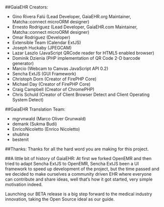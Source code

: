 ##GaiaEHR Creators:
- Gino Rivera Falú (Lead Developer, GaiaEHR.org Maintainer, Matcha::connect microORM designer)
- Ernesto Rodriguez (Lead Developer, GaiaEHR.com Maintainer, Matcha::connect microORM designer)
- Omar Rodriguez (Developer)
- Extensible Team (Calendar ExtJS)
- Joseph Huckaby (JPEGCAM)
- Lazar Laszlo (JavaScript QRCode reader for HTML5 enabled browser)
- Dominik Dzienia (PHP implementation of QR Code 2-D barcode generator)
- Marcio (Webcam to Canvas JavaScript API 0.2)
- Sencha ExtJS (GUI Framework)
- Christoph Dorn (Creator of FirePHP Core)
- Michael Day (Creator of FirePHP Core)
- Craig Campbell (Creator of ChromePHP)
- Chris Schuld (Creator of Client Browser Detect and Client Operating System Detect)

##GaiaEHR Translation Team:
- mgrvnwald (Marco Oliver Grunwald)
- demank (Sukma Budi)
- EnricoNicoletto (Enrico Nicoletto)
- shubhra
- bestenit

##Thanks:
Thanks for all the hard word you are making for this project.

##A little bit of history of GaiaEHR:
At first we forked OpenEMR and then tried to adapt Sencha ExtJS to OpenEMR, Sencha ExtJS 
been a UI framework to speed up development of the project, but the time passed and we 
decided to make ourselves a community driven EHR where everyone can contribute and share 
ideas, well that’s how it got started, very simple motivation indeed. 

Launching our BETA release  is a big step forward to the medical industry innovation, 
taking the Open Source ideal as our guide.